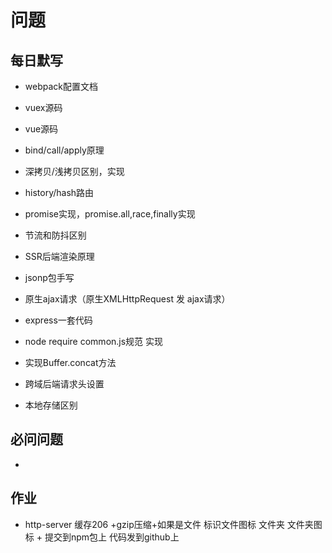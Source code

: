 # 问题

## 每日默写

- webpack配置文档

- vuex源码

- vue源码

- bind/call/apply原理

- 深拷贝/浅拷贝区别，实现

- history/hash路由

- promise实现，promise.all,race,finally实现

- 节流和防抖区别

- SSR后端渲染原理

- jsonp包手写

- 原生ajax请求（原生XMLHttpRequest 发 ajax请求）

- express一套代码

- node require common.js规范 实现

- 实现Buffer.concat方法

- 跨域后端请求头设置

- 本地存储区别
## 必问问题

- 


## 作业
- http-server 缓存206 +gzip压缩+如果是文件 标识文件图标 文件夹 文件夹图标 + 提交到npm包上 代码发到github上

